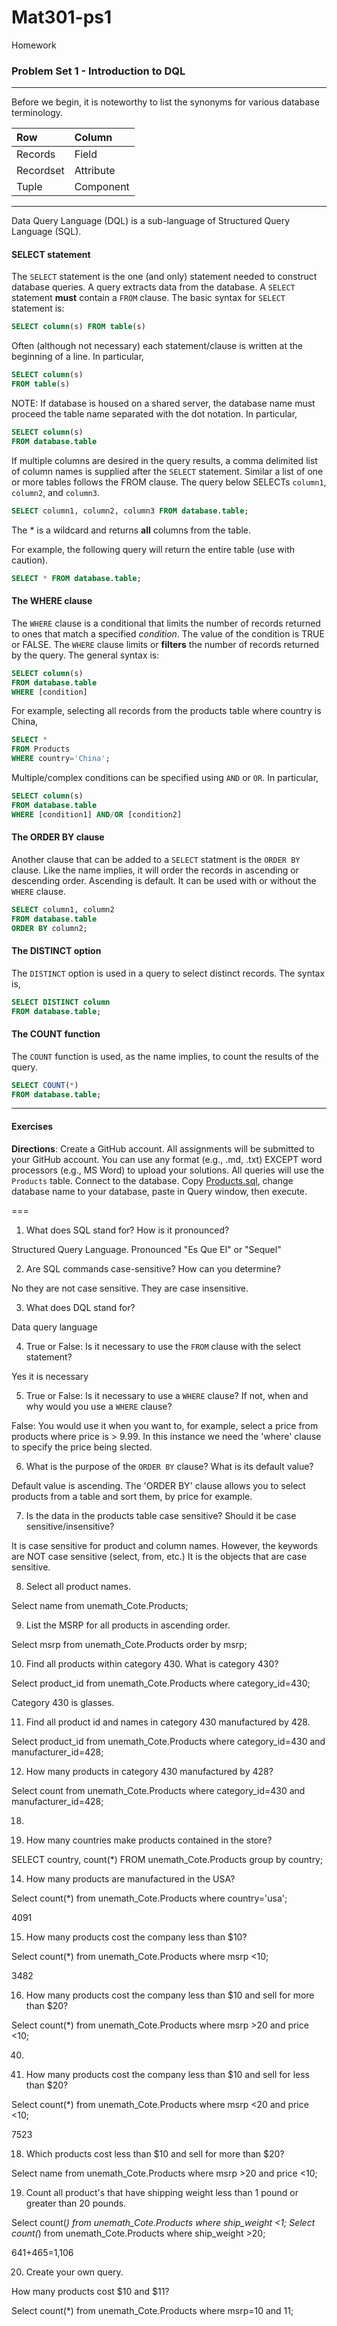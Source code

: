# Mat301-ps1
Homework 
### Problem Set 1 - Introduction to DQL 
---

Before we begin, it is noteworthy to list the synonyms for various database terminology.  

|Row |Column   | 
|:--- |:---- |
|Records  | Field |
| Recordset | Attribute |
|Tuple | Component  |

---

Data Query Language (DQL) is a sub-language of Structured Query Language (SQL).  

#### SELECT statement

The `SELECT` statement is the one (and only) statement needed to construct database queries.  A query extracts data from the database.  A `SELECT` statement **must** contain a `FROM` clause.  The basic syntax for `SELECT` statement is:

```SQL
SELECT column(s) FROM table(s)
```

Often (although not necessary) each statement/clause is written at the beginning of a line.  In particular, 

```SQL
SELECT column(s) 
FROM table(s)
```

NOTE: If database is housed on a shared server, the database name must proceed the table name separated with the dot notation.  In particular, 

```SQL
SELECT column(s) 
FROM database.table
```

If multiple columns are desired in the query results, a comma delimited list of column names is supplied after the `SELECT` statement. Similar a list of one or more tables follows the FROM clause.   The query below SELECTs `column1`, `column2`, and `column3`. 


```SQL
SELECT column1, column2, column3 FROM database.table;
```



The * is a wildcard and returns **all** columns from the table.  

For example, the following query will return the entire table (use with caution).

```SQL
SELECT * FROM database.table;
```


#### The WHERE clause

The `WHERE` clause is a conditional that limits the number of records returned to ones that match a specified *condition*.  The value of the condition is TRUE or FALSE.  The `WHERE` clause limits or **filters** the number of records returned by the query. The general syntax is:

```SQL
SELECT column(s)
FROM database.table
WHERE [condition]
```
For example, selecting all records from the products table where country is China, 

```SQL
SELECT *
FROM Products
WHERE country='China';
```


Multiple/complex conditions can be specified using `AND` or `OR`.  In particular,

```SQL
SELECT column(s)
FROM database.table
WHERE [condition1] AND/OR [condition2]
```


#### The ORDER BY clause

Another clause that can be added to a `SELECT` statment is the `ORDER BY` clause.  Like the name implies, it will order the records in ascending or descending order.  Ascending is default.  It can be used with or without the `WHERE` clause.  

```SQL
SELECT column1, column2
FROM database.table
ORDER BY column2;
```

#### The DISTINCT option

The `DISTINCT` option is used in a query to select distinct records.  The syntax is, 

```SQL
SELECT DISTINCT column
FROM database.table;
```



#### The COUNT function

The `COUNT` function is used, as the name implies, to count the results of the query.    

```SQL
SELECT COUNT(*)
FROM database.table;
```

---

#### Exercises

**Directions**: Create a GitHub account.  All assignments will be submitted to your GitHub account.  You can use any format (e.g., .md, .txt) EXCEPT word processors (e.g., MS Word) to upload your solutions.  All queries will use the `Products` table.  Connect to the database.  Copy [Products.sql](https://github.com/jamesquinlan/mat301/tree/master/products), change database name to your database, paste in Query window, then execute.

===

1. What does SQL stand for?  How is it pronounced? 

 Structured Query Language. Pronounced "Es Que El" or "Sequel" 

2. Are SQL commands case-sensitive?  How can you determine? 

 No they are not case sensitive. They are case insensitive. 

3. What does DQL stand for?

 Data query language 

4. True or False:  Is it necessary to use the `FROM` clause with the select statement? 

 Yes it is necessary 

5. True or False:  Is it necessary to use a `WHERE` clause?  If not, when and why would you use a `WHERE` clause?

 False: You would use it when you want to, for example, select a price from products where price is > 9.99. In this instance we need the 'where' clause to specify the price being slected. 

6. What is the purpose of the `ORDER BY` clause?  What is its default value?  

 Default value is ascending. The 'ORDER BY' clause allows you to select products from a table and sort them, by price for example. 

7. Is the data in the products table case sensitive?  Should it be case sensitive/insensitive? 
 
 It is case sensitive for product and column names. However, the keywords are NOT case sensitive (select, from, etc.) It is the objects that are case sensitive. 

8. Select all product names.

 Select name from unemath_Cote.Products;

9. List the MSRP for all products in ascending order.

 Select msrp from unemath_Cote.Products order by msrp;

10. Find all products within  category 430.  What is category 430?

 Select product_id from unemath_Cote.Products where category_id=430; 

 Category 430 is glasses.

11. Find all product id and names in category 430 manufactured by 428.

 Select product_id from unemath_Cote.Products where category_id=430 and manufacturer_id=428;

12. How many products in category 430 manufactured by 428?
 
 Select count from unemath_Cote.Products where category_id=430 and manufacturer_id=428;

18.

13. How many countries make products contained in the store?

 SELECT country, count(*) FROM unemath_Cote.Products group by country; 

14. How many products are manufactured in the USA?

 Select count(*) from unemath_Cote.Products where country='usa';

 4091

15. How many products cost the company less than $10?

 Select count(*) from unemath_Cote.Products where msrp <10;

 3482

16. How many products cost the company less than $10 and sell for more than $20?

 Select count(*) from unemath_Cote.Products where msrp >20 and price <10;

 40.

17. How many products cost the company less than $10 and sell for less than $20?

 Select count(*) from unemath_Cote.Products where msrp <20 and price <10;

 7523

18. Which products cost less than $10 and sell for more than $20?

 Select name from unemath_Cote.Products where msrp >20 and price <10;

19. Count all product's that have shipping weight less than 1 pound or greater than 20 pounds.

 Select count(*) from unemath_Cote.Products where ship_weight <1;
 Select count(*) from unemath_Cote.Products where ship_weight >20;

 641+465=1,106

20. Create your own query.

How many products cost $10 and $11? 

Select count(*) from unemath_Cote.Products where msrp=10 and 11;

